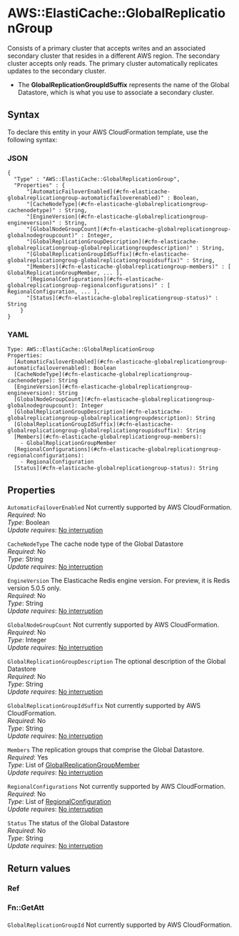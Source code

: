 # AWS::ElastiCache::GlobalReplicationGroup<a name="aws-resource-elasticache-globalreplicationgroup"></a>

Consists of a primary cluster that accepts writes and an associated secondary cluster that resides in a different AWS region\. The secondary cluster accepts only reads\. The primary cluster automatically replicates updates to the secondary cluster\.
+ The **GlobalReplicationGroupIdSuffix** represents the name of the Global Datastore, which is what you use to associate a secondary cluster\.

## Syntax<a name="aws-resource-elasticache-globalreplicationgroup-syntax"></a>

To declare this entity in your AWS CloudFormation template, use the following syntax:

### JSON<a name="aws-resource-elasticache-globalreplicationgroup-syntax.json"></a>

```
{
  "Type" : "AWS::ElastiCache::GlobalReplicationGroup",
  "Properties" : {
      "[AutomaticFailoverEnabled](#cfn-elasticache-globalreplicationgroup-automaticfailoverenabled)" : Boolean,
      "[CacheNodeType](#cfn-elasticache-globalreplicationgroup-cachenodetype)" : String,
      "[EngineVersion](#cfn-elasticache-globalreplicationgroup-engineversion)" : String,
      "[GlobalNodeGroupCount](#cfn-elasticache-globalreplicationgroup-globalnodegroupcount)" : Integer,
      "[GlobalReplicationGroupDescription](#cfn-elasticache-globalreplicationgroup-globalreplicationgroupdescription)" : String,
      "[GlobalReplicationGroupIdSuffix](#cfn-elasticache-globalreplicationgroup-globalreplicationgroupidsuffix)" : String,
      "[Members](#cfn-elasticache-globalreplicationgroup-members)" : [ GlobalReplicationGroupMember, ... ],
      "[RegionalConfigurations](#cfn-elasticache-globalreplicationgroup-regionalconfigurations)" : [ RegionalConfiguration, ... ],
      "[Status](#cfn-elasticache-globalreplicationgroup-status)" : String
    }
}
```

### YAML<a name="aws-resource-elasticache-globalreplicationgroup-syntax.yaml"></a>

```
Type: AWS::ElastiCache::GlobalReplicationGroup
Properties: 
  [AutomaticFailoverEnabled](#cfn-elasticache-globalreplicationgroup-automaticfailoverenabled): Boolean
  [CacheNodeType](#cfn-elasticache-globalreplicationgroup-cachenodetype): String
  [EngineVersion](#cfn-elasticache-globalreplicationgroup-engineversion): String
  [GlobalNodeGroupCount](#cfn-elasticache-globalreplicationgroup-globalnodegroupcount): Integer
  [GlobalReplicationGroupDescription](#cfn-elasticache-globalreplicationgroup-globalreplicationgroupdescription): String
  [GlobalReplicationGroupIdSuffix](#cfn-elasticache-globalreplicationgroup-globalreplicationgroupidsuffix): String
  [Members](#cfn-elasticache-globalreplicationgroup-members): 
    - GlobalReplicationGroupMember
  [RegionalConfigurations](#cfn-elasticache-globalreplicationgroup-regionalconfigurations): 
    - RegionalConfiguration
  [Status](#cfn-elasticache-globalreplicationgroup-status): String
```

## Properties<a name="aws-resource-elasticache-globalreplicationgroup-properties"></a>

`AutomaticFailoverEnabled`  <a name="cfn-elasticache-globalreplicationgroup-automaticfailoverenabled"></a>
Not currently supported by AWS CloudFormation\.  
*Required*: No  
*Type*: Boolean  
*Update requires*: [No interruption](https://docs.aws.amazon.com/AWSCloudFormation/latest/UserGuide/using-cfn-updating-stacks-update-behaviors.html#update-no-interrupt)

`CacheNodeType`  <a name="cfn-elasticache-globalreplicationgroup-cachenodetype"></a>
The cache node type of the Global Datastore  
*Required*: No  
*Type*: String  
*Update requires*: [No interruption](https://docs.aws.amazon.com/AWSCloudFormation/latest/UserGuide/using-cfn-updating-stacks-update-behaviors.html#update-no-interrupt)

`EngineVersion`  <a name="cfn-elasticache-globalreplicationgroup-engineversion"></a>
The Elasticache Redis engine version\. For preview, it is Redis version 5\.0\.5 only\.  
*Required*: No  
*Type*: String  
*Update requires*: [No interruption](https://docs.aws.amazon.com/AWSCloudFormation/latest/UserGuide/using-cfn-updating-stacks-update-behaviors.html#update-no-interrupt)

`GlobalNodeGroupCount`  <a name="cfn-elasticache-globalreplicationgroup-globalnodegroupcount"></a>
Not currently supported by AWS CloudFormation\.  
*Required*: No  
*Type*: Integer  
*Update requires*: [No interruption](https://docs.aws.amazon.com/AWSCloudFormation/latest/UserGuide/using-cfn-updating-stacks-update-behaviors.html#update-no-interrupt)

`GlobalReplicationGroupDescription`  <a name="cfn-elasticache-globalreplicationgroup-globalreplicationgroupdescription"></a>
The optional description of the Global Datastore  
*Required*: No  
*Type*: String  
*Update requires*: [No interruption](https://docs.aws.amazon.com/AWSCloudFormation/latest/UserGuide/using-cfn-updating-stacks-update-behaviors.html#update-no-interrupt)

`GlobalReplicationGroupIdSuffix`  <a name="cfn-elasticache-globalreplicationgroup-globalreplicationgroupidsuffix"></a>
Not currently supported by AWS CloudFormation\.  
*Required*: No  
*Type*: String  
*Update requires*: [No interruption](https://docs.aws.amazon.com/AWSCloudFormation/latest/UserGuide/using-cfn-updating-stacks-update-behaviors.html#update-no-interrupt)

`Members`  <a name="cfn-elasticache-globalreplicationgroup-members"></a>
The replication groups that comprise the Global Datastore\.  
*Required*: Yes  
*Type*: List of [GlobalReplicationGroupMember](aws-properties-elasticache-globalreplicationgroup-globalreplicationgroupmember.md)  
*Update requires*: [No interruption](https://docs.aws.amazon.com/AWSCloudFormation/latest/UserGuide/using-cfn-updating-stacks-update-behaviors.html#update-no-interrupt)

`RegionalConfigurations`  <a name="cfn-elasticache-globalreplicationgroup-regionalconfigurations"></a>
Not currently supported by AWS CloudFormation\.  
*Required*: No  
*Type*: List of [RegionalConfiguration](aws-properties-elasticache-globalreplicationgroup-regionalconfiguration.md)  
*Update requires*: [No interruption](https://docs.aws.amazon.com/AWSCloudFormation/latest/UserGuide/using-cfn-updating-stacks-update-behaviors.html#update-no-interrupt)

`Status`  <a name="cfn-elasticache-globalreplicationgroup-status"></a>
The status of the Global Datastore  
*Required*: No  
*Type*: String  
*Update requires*: [No interruption](https://docs.aws.amazon.com/AWSCloudFormation/latest/UserGuide/using-cfn-updating-stacks-update-behaviors.html#update-no-interrupt)

## Return values<a name="aws-resource-elasticache-globalreplicationgroup-return-values"></a>

### Ref<a name="aws-resource-elasticache-globalreplicationgroup-return-values-ref"></a>

### Fn::GetAtt<a name="aws-resource-elasticache-globalreplicationgroup-return-values-fn--getatt"></a>

#### <a name="aws-resource-elasticache-globalreplicationgroup-return-values-fn--getatt-fn--getatt"></a>

`GlobalReplicationGroupId`  <a name="GlobalReplicationGroupId-fn::getatt"></a>
Not currently supported by AWS CloudFormation\.